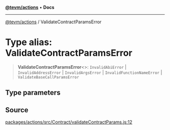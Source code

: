 [**@tevm/actions**](../README.md) • **Docs**

***

[@tevm/actions](../globals.md) / ValidateContractParamsError

# Type alias: ValidateContractParamsError

> **ValidateContractParamsError**\<\>: `InvalidAbiError` \| `InvalidAddressError` \| `InvalidArgsError` \| `InvalidFunctionNameError` \| `ValidateBaseCallParamsError`

## Type parameters

## Source

[packages/actions/src/Contract/validateContractParams.js:12](https://github.com/evmts/tevm-monorepo/blob/main/packages/actions/src/Contract/validateContractParams.js#L12)
